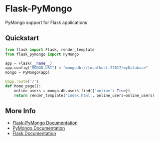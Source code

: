 # Flask-PyMongo

PyMongo support for Flask applications

## Quickstart

```python
from flask import Flask, render_template
from flask_pymongo import PyMongo

app = Flask(__name__)
app.config["MONGO_URI"] = "mongodb://localhost:27017/myDatabase"
mongo = PyMongo(app)

@app.route('/')
def home_page():
    online_users = mongo.db.users.find({'online': True})
    return render_template('index.html', online_users=online_users)
```

## More Info

* [Flask-PyMongo Documentation](https://flask-pymongo.readthedocs.org/)
* [PyMongo Documentation](https://api.mongodb.org/python/current/)
* [Flask Documentation](http://flask.pocoo.org/docs/)
